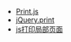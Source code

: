 - [Print.js](https://github.com/crabbly/Print.js/)
- [jQuery.print](https://github.com/DoersGuild/jQuery.print)
- [js打印局部页面](https://juejin.cn/post/6844903808682704903#heading-3)
